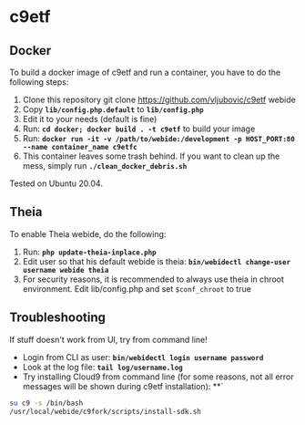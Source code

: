 # c9etf

## Docker

To build a docker image of c9etf and run a container, you have to do the following steps:

1. Clone this repository git clone https://github.com/vljubovic/c9etf webide
1. Copy **`lib/config.php.default`** to **`lib/config.php`** 
1. Edit it to your needs (default is fine)
1. Run: **`cd docker; docker build . -t c9etf`** to build your image
1. Run: **`docker run -it -v /path/to/webide:/development -p HOST_PORT:80 --name container_name c9etfc`**
1. This container leaves some trash behind. If you want to clean up the mess, simply run **`./clean_docker_debris.sh`** 
     
Tested on Ubuntu 20.04.

## Theia

To enable Theia webide, do the following:

1. Run: **`php update-theia-inplace.php`**
1. Edit user so that his default webide is theia: **`bin/webidectl change-user username webide theia`**
1. For security reasons, it is recommended to always use theia in chroot environment. Edit lib/config.php and set `$conf_chroot` to true

## Troubleshooting

If stuff doesn't work from UI, try from command line!

* Login from CLI as user: **`bin/webidectl login username password`**
* Look at the log file: **`tail log/username.log`**
* Try installing Cloud9 from command line (for some reasons, not all error messages will be shown during c9etf installation): **`
```bash
su c9 -s /bin/bash
/usr/local/webide/c9fork/scripts/install-sdk.sh
```
